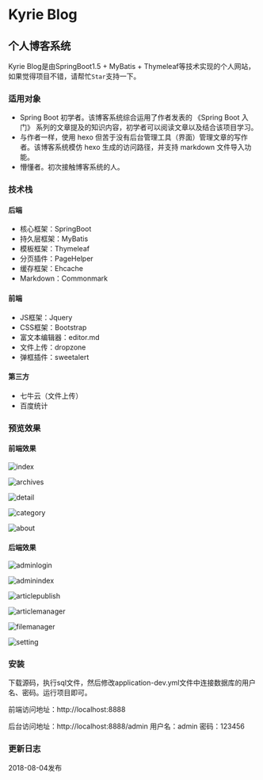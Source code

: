# Kyrie Blog
## 个人博客系统
Kyrie Blog是由SpringBoot1.5 + MyBatis + Thymeleaf等技术实现的个人网站，如果觉得项目不错，请帮忙`Star`支持一下。
### 适用对象
* Spring Boot 初学者。该博客系统综合运用了作者发表的 《Spring Boot 入门》 系列的文章提及的知识内容，初学者可以阅读文章以及结合该项目学习。
* 与作者一样，使用 hexo 但苦于没有后台管理工具（界面）管理文章的写作者。该博客系统模仿 hexo 生成的访问路径，并支持 markdown 文件导入功能。
* 懵懂者。初次接触博客系统的人。
### 技术栈
#### 后端
* 核心框架：SpringBoot
* 持久层框架：MyBatis
* 模板框架：Thymeleaf
* 分页插件：PageHelper
* 缓存框架：Ehcache
* Markdown：Commonmark

#### 前端
* JS框架：Jquery
* CSS框架：Bootstrap
* 富文本编辑器：editor.md
* 文件上传：dropzone
* 弹框插件：sweetalert

#### 第三方
* 七牛云（文件上传）
* 百度统计

### 预览效果
#### 前端效果
![index](http://pcschpyz4.bkt.clouddn.com/index.png)

![archives](http://pcschpyz4.bkt.clouddn.com/archives.png)

![detail](http://pcschpyz4.bkt.clouddn.com/detail.png)

![category](http://pcschpyz4.bkt.clouddn.com/category.png)

![about](http://pcschpyz4.bkt.clouddn.com/about.png)

#### 后端效果
![adminlogin](http://pcschpyz4.bkt.clouddn.com/adminlogin.png)

![adminindex](http://pcschpyz4.bkt.clouddn.com/adminindex.png)

![articlepublish](http://pcschpyz4.bkt.clouddn.com/articlepublish.png)

![articlemanager](http://pcschpyz4.bkt.clouddn.com/articlemanager.png)

![filemanager](http://pcschpyz4.bkt.clouddn.com/filemanager.png)

![setting](http://pcschpyz4.bkt.clouddn.com/setting.png)

### 安装
下载源码，执行sql文件，然后修改application-dev.yml文件中连接数据库的用户名、密码。运行项目即可。

前端访问地址：http://localhost:8888

后台访问地址：http://localhost:8888/admin 用户名：admin 密码：123456

### 更新日志
2018-08-04发布
